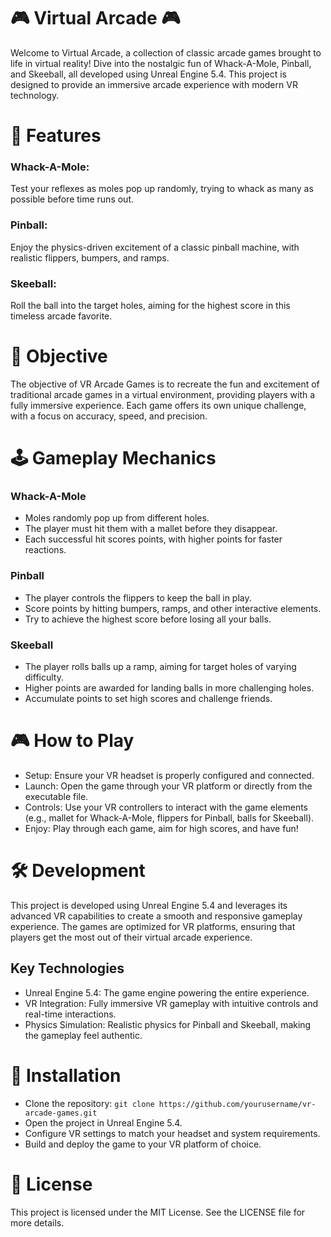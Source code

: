 # 🎮 Virtual Arcade 🎮
Welcome to Virtual Arcade, a collection of classic arcade games brought to life in virtual reality! Dive into the nostalgic fun of Whack-A-Mole, Pinball, and Skeeball, all developed using Unreal Engine 5.4. This project is designed to provide an immersive arcade experience with modern VR technology.

# 🚀 Features
### Whack-A-Mole: 
Test your reflexes as moles pop up randomly, trying to whack as many as possible before time runs out.
### Pinball: 
Enjoy the physics-driven excitement of a classic pinball machine, with realistic flippers, bumpers, and ramps.
### Skeeball: 
Roll the ball into the target holes, aiming for the highest score in this timeless arcade favorite.

# 🎯 Objective
The objective of VR Arcade Games is to recreate the fun and excitement of traditional arcade games in a virtual environment, providing players with a fully immersive experience. Each game offers its own unique challenge, with a focus on accuracy, speed, and precision.

# 🕹️ Gameplay Mechanics
### Whack-A-Mole
* Moles randomly pop up from different holes.
* The player must hit them with a mallet before they disappear.
* Each successful hit scores points, with higher points for faster reactions.

### Pinball
* The player controls the flippers to keep the ball in play.
* Score points by hitting bumpers, ramps, and other interactive elements.
* Try to achieve the highest score before losing all your balls.

### Skeeball
* The player rolls balls up a ramp, aiming for target holes of varying difficulty.
* Higher points are awarded for landing balls in more challenging holes.
* Accumulate points to set high scores and challenge friends.

# 🎮 How to Play
* Setup: Ensure your VR headset is properly configured and connected.
* Launch: Open the game through your VR platform or directly from the executable file.
* Controls: Use your VR controllers to interact with the game elements (e.g., mallet for Whack-A-Mole, flippers for Pinball, balls for Skeeball).
* Enjoy: Play through each game, aim for high scores, and have fun!

# 🛠️ Development
This project is developed using Unreal Engine 5.4 and leverages its advanced VR capabilities to create a smooth and responsive gameplay experience. The games are optimized for VR platforms, ensuring that players get the most out of their virtual arcade experience.

## Key Technologies
* Unreal Engine 5.4: The game engine powering the entire experience.
* VR Integration: Fully immersive VR gameplay with intuitive controls and real-time interactions.
* Physics Simulation: Realistic physics for Pinball and Skeeball, making the gameplay feel authentic.

# 🧩 Installation
* Clone the repository:
`git clone https://github.com/yourusername/vr-arcade-games.git`
* Open the project in Unreal Engine 5.4.
* Configure VR settings to match your headset and system requirements.
* Build and deploy the game to your VR platform of choice.

# 📄 License
This project is licensed under the MIT License. See the LICENSE file for more details.
